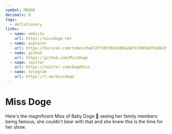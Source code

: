 ```yaml
---
symbol: MDOGE
decimals: 9
tags:
  - deflationary
links:
  - name: website
    url: https://missdoge.net
  - name: explorer
    url: https://bscscan.com/token/0xA72Ff2B799324B042AE379809eE54dACE99db3A5
  - name: github
    url: https://github.com/MissDoge
  - name: twitter
    url: https://twitter.com/DogeMiss
  - name: telegram
    url: https://t.me/missdoge
---
```


# Miss Doge

Here's the magnificent Miss of Baby Doge 🐶 seeing her family members being famous, she couldn't bear with that and she knew this is the time for her show.
